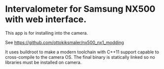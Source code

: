# Intervalometer for Samsung NX500 with web interface.

This app is for installing into the camera.

See https://github.com/ottokiksmaler/nx500_nx1_modding

It uses buildroot to make a modern toolchain with C++11 support capable to
cross-compile to the camera OS. The final binary is statically linked so no
libraries must be installed on camera.

